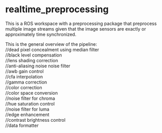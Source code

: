 # realtime_preprocessing

This is a ROS workspace with a preprocessing package that preprocess multiple image streams given that the image sensors are exactly or approximately time synchronized. 

This is the general overview of the pipeline: <br />
//dead pixel concealment using median filter <br />
//black level compensation <br /> 
//lens shading correction <br />
//anti-aliasing noise noise filter <br />
//awb gain control <br />
//cfa interpolation <br />
//gamma correction <br />
//color correction <br />
//color space conversion <br />
//noise filter for chroma <br />
//hue saturation control <br />
//noise filter for luma <br />
//edge enhancement <br />
//contrast brightness control <br />
//data formatter
